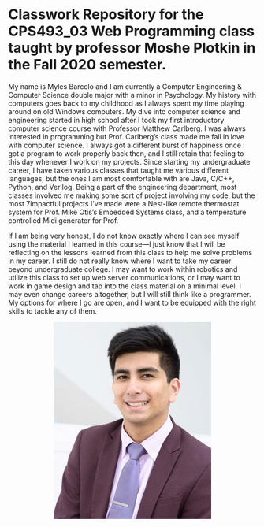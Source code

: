# Classwork Repository for the CPS493_03 Web Programming class taught by professor Moshe Plotkin in the Fall 2020 semester.

My name is Myles Barcelo and I am currently a Computer Engineering &
Computer Science double major with a minor in Psychology. My history with computers
goes back to my childhood as I always spent my time playing around on old Windows
computers. My dive into computer science and engineering started in high school after I
took my first introductory computer science course with Professor Matthew Carlberg. I
was always interested in programming but Prof. Carlberg’s class made me fall in love
with computer science. I always got a different burst of happiness once I got a program
to work properly back then, and I still retain that feeling to this day whenever I work on
my projects. Since starting my undergraduate career, I have taken various classes that
taught me various different languages, but the ones I am most comfortable with are
Java, C/C++, Python, and Verilog. Being a part of the engineering department, most
classes involved me making some sort of project involving my code, but the most
7impactful projects I’ve made were a Nest-like remote thermostat system for Prof. Mike
Otis’s Embedded Systems class, and a temperature controlled Midi generator for Prof.

If I am being very honest, I do not know exactly where I can see myself using the
material I learned in this course—I just know that I will be reflecting on the lessons
learned from this class to help me solve problems in my career. I still do not really know
where I want to take my career beyond undergraduate college. I may want to work
within robotics and utilize this class to set up web server communications, or I may want
to work in game design and tap into the class material on a minimal level. I may even
change careers altogether, but I will still think like a programmer.  My options for where I
go are open, and I want to be equipped with the right skills to tackle any of them.

<p align="center">
    <img src="headshot.png" height="400px" width="320px">
</p>
